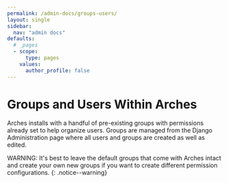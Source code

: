 ```yaml
---
permalink: /admin-docs/groups-users/
layout: single
sidebar:
  nav: "admin docs"
defaults:
  # _pages
  - scope:
      type: pages
    values:
      author_profile: false
---
```

# Groups and Users Within Arches
Arches installs with a handful of pre-existing groups with permissions already set to help organize users. Groups are managed from the Django Administration page where all users and groups are created as well as edited.

WARNING: It's best to leave the default groups that come with Arches intact and create your own new groups if you want to create different permission configurations.
{: .notice--warning}
